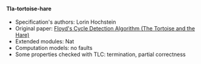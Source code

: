 #### Tla-tortoise-hare
- Specification's authors: Lorin Hochstein
- Original paper: <a href="http://www.siafoo.net/algorithm/10">Floyd's Cycle Detection Algorithm (The Tortoise and the Hare)</a>
- Extended modules: Nat
- Computation models: no faults
- Some properties checked with TLC: termination, partial correctness


